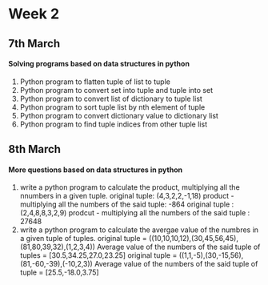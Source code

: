 <h1> Week 2 </h1>

<h2> 7th March </h2>
<h4> Solving programs based on data structures in python </h3>
<p> 
<ol> 
  <li> Python program to flatten tuple of list to tuple </li>
  <li> Python program to convert set into tuple and tuple into set</li>
  <li> Python program to convert list of dictionary to tuple list</li>
  <li> Python program to sort tuple list by nth element of tuple </li>
  <li> Python program to convert dictionary value to dictionary list </li>
  <li> Python program to find tuple indices from other tuple list</li>
</ol></p>

<h2> 8th March </h2>
<h4> More questions based on data structures in python </h4>
<ol>
<li> write a python program to calculate the product, multiplying all the nnumbers in a given tuple.
  original tuple: (4,3,2,2,-1,18)
  product - multiplying all the numbers of the said tuple: -864
  original tuple : (2,4,8,8,3,2,9)
  prodcut - multiplying all the numbers of the said tuple : 27648
</li>

<li> write a python program to calculate the avergae value of the numbres in a given tuple of tuples.
  original tuple = ((10,10,10,12),(30,45,56,45),(81,80,39,32),(1,2,3,4))
  Average value of the numbers of the said tuple of tuples = [30.5,34.25,27.0,23.25]
  original tuple = ((1,1,-5),(30,-15,56),(81,-60,-39),(-10,2,3))
  Average  value of the numbers of the said tuple of tuple = [25.5,-18.0,3.75]
</li>
</ol>
</p> 
